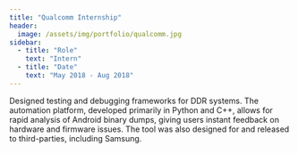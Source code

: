```yaml
---
title: "Qualcomm Internship"
header:
  image: /assets/img/portfolio/qualcomm.jpg
sidebar:
  - title: "Role"
    text: "Intern"
  - title: "Date"
    text: "May 2018 - Aug 2018"
---
```


Designed testing and debugging frameworks for DDR systems. The automation
platform, developed primarily in Python and C++, allows for rapid analysis of
Android binary dumps, giving users instant feedback on hardware and firmware
issues. The tool was also designed for and released to third-parties, including
Samsung.
